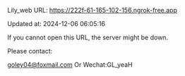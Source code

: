 Lily_web URL: https://222f-61-165-102-156.ngrok-free.app

Updated at: 2024-12-06 06:05:16

If you cannot open this URL, the server might be down.

Please contact: 

goley04@foxmail.com Or Wechat:GL_yeaH